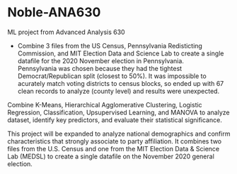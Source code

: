 # Noble-ANA630
ML project from Advanced Analysis 630

- Combine 3 files from the US Census, Pennsylvania Redisticting Commission, and MIT Election Data and Science Lab to create a single datafile for the 2020 November election in Pennsylvania.  
Pennsylvania was chosen because they had the tightest Democrat/Republican split (closest to 50%). 
It was impossible to acurately match voting districts to census blocks, so ended up with 67 clean records to analyze (county level) and results were unexpected.

Combine K-Means, Hierarchical Agglomerative Clustering, 
Logistic Regression, Classification, Upsupervised Learning, and MANOVA to 
analyze dataset, identify key predictors, and evaluate their statistical significance.

This project will be expanded to analyze national demographics and confirm characteristics that strongly associate to party affiliation.
It combines two files from the U.S. Census and one from the MIT Election Data & Science Lab (MEDSL) to create a single datafile on the November 2020 general election.
